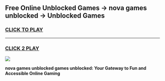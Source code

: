 
## Free Online Unblocked Games → nova games unblocked → Unblocked Games
<h3>
<a href="https://premium.freeplayer.one?title=nova_games_unblocked&ref=21F">CLICK TO PLAY</a></h3>
<hr>

<h3>
<a href="https://premium.freeplayer.one?title=nova_games_unblocked&ref=21F">CLICK 2 PLAY</a>
  
</h3>

<a href="https://premium.freeplayer.one?title=nova_games_unblocked&ref=21F/"><img src="https://clearcache.store/games.png"></a>


**nova games unblocked games unblocked: Your Gateway to Fun and Accessible Online Gaming**
